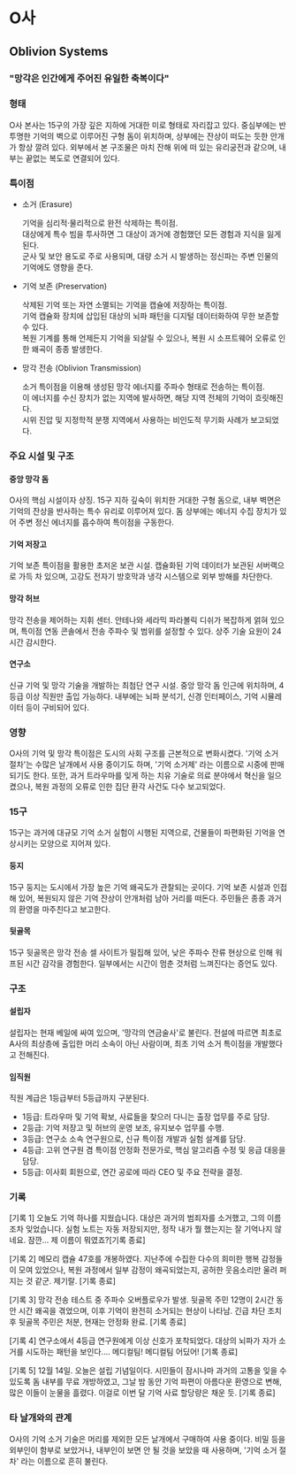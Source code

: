 # O사

## Oblivion Systems

### "망각은 인간에게 주어진 유일한 축복이다"

### 형태

O사 본사는 15구의 가장 깊은 지하에 거대한 미로 형태로 자리잡고 있다. 중심부에는 반투명한 기억의 벽으로 이루어진 구형 돔이 위치하며, 상부에는 잔상이 떠도는 듯한 안개가 항상 깔려 있다. 외부에서 본 구조물은 마치 잔해 위에 떠 있는 유리궁전과 같으며, 내부는 끝없는 복도로 연결되어 있다.

### 특이점

* 소거 (Erasure)

  기억을 심리적·물리적으로 완전 삭제하는 특이점.<br>
  대상에게 특수 빔을 투사하면 그 대상이 과거에 경험했던 모든 경험과 지식을 잃게 된다.<br>
  군사 및 보안 용도로 주로 사용되며, 대량 소거 시 발생하는 정신파는 주변 인물의 기억에도 영향을 준다.

* 기억 보존 (Preservation)

  삭제된 기억 또는 자연 소멸되는 기억을 캡슐에 저장하는 특이점.<br>
  기억 캡슐화 장치에 삽입된 대상의 뇌파 패턴을 디지털 데이터화하여 무한 보존할 수 있다.<br>
  복원 기계를 통해 언제든지 기억을 되살릴 수 있으나, 복원 시 소프트웨어 오류로 인한 왜곡이 종종 발생한다.

* 망각 전송 (Oblivion Transmission)

  소거 특이점을 이용해 생성된 망각 에너지를 주파수 형태로 전송하는 특이점.<br>
  이 에너지를 수신 장치가 없는 지역에 발사하면, 해당 지역 전체의 기억이 흐릿해진다.<br>
  시위 진압 및 지정학적 분쟁 지역에서 사용하는 비인도적 무기화 사례가 보고되었다.

### 주요 시설 및 구조

#### 중앙 망각 돔

O사의 핵심 시설이자 상징. 15구 지하 깊숙이 위치한 거대한 구형 돔으로, 내부 벽면은 기억의 잔상을 반사하는 특수 유리로 이루어져 있다. 돔 상부에는 에너지 수집 장치가 있어 주변 정신 에너지를 흡수하여 특이점을 구동한다.

#### 기억 저장고

기억 보존 특이점을 활용한 초저온 보관 시설. 캡슐화된 기억 데이터가 보관된 서버랙으로 가득 차 있으며, 고강도 전자기 방호막과 냉각 시스템으로 외부 방해를 차단한다.

#### 망각 허브

망각 전송을 제어하는 지휘 센터. 안테나와 세라믹 파라볼릭 디쉬가 복잡하게 얽혀 있으며, 특이점 연동 콘솔에서 전송 주파수 및 범위를 설정할 수 있다. 상주 기술 요원이 24시간 감시한다.

#### 연구소

신규 기억 및 망각 기술을 개발하는 최첨단 연구 시설. 중앙 망각 돔 인근에 위치하며, 4등급 이상 직원만 출입 가능하다. 내부에는 뇌파 분석기, 신경 인터페이스, 기억 시뮬레이터 등이 구비되어 있다.

### 영향

O사의 기억 및 망각 특이점은 도시의 사회 구조를 근본적으로 변화시켰다. '기억 소거 절차'는 수많은 날개에서 사용 중이기도 하며, '기억 소거제' 라는 이름으로 시중에 판매되기도 한다. 또한, 과거 트라우마를 잊게 하는 치유 기술로 의료 분야에서 혁신을 일으켰으나, 복원 과정의 오류로 인한 집단 환각 사건도 다수 보고되었다.

### 15구

15구는 과거에 대규모 기억 소거 실험이 시행된 지역으로, 건물들이 파편화된 기억을 연상시키는 모양으로 지어져 있다.

#### 둥지

15구 둥지는 도시에서 가장 높은 기억 왜곡도가 관찰되는 곳이다. 기억 보존 시설과 인접해 있어, 복원되지 않은 기억 잔상이 안개처럼 남아 거리를 떠돈다. 주민들은 종종 과거의 환영을 마주친다고 보고한다.

#### 뒷골목

15구 뒷골목은 망각 전송 셀 사이트가 밀집해 있어, 낮은 주파수 잔류 현상으로 인해 워프된 시간 감각을 경험한다. 일부에서는 시간이 멈춘 것처럼 느껴진다는 증언도 있다.

### 구조

#### 설립자

설립자는 현재 베일에 싸여 있으며, '망각의 연금술사'로 불린다. 전설에 따르면 최초로 A사의 최상층에 출입한 머리 소속이 아닌 사람이며, 최초 기억 소거 특이점을 개발했다고 전해진다.

#### 임직원

직원 계급은 1등급부터 5등급까지 구분된다.

* 1등급: 트라우마 및 기억 확보, 사료들을 찾으러 다니는 출장 업무를 주로 담당.
* 2등급: 기억 저장고 및 허브의 운영 보조, 유지보수 업무를 수행.
* 3등급: 연구소 소속 연구원으로, 신규 특이점 개발과 실험 설계를 담당.
* 4등급: 고위 연구원 겸 특이점 안정화 전문가로, 핵심 알고리즘 수정 및 응급 대응을 담당.
* 5등급: 이사회 회원으로, 연간 공로에 따라 CEO 및 주요 전략을 결정.

### 기록

[기록 1]
오늘도 기억 하나를 지웠습니다. 대상은 과거의 범죄자를 소거했고, 그의 이름조차 잊었습니다. 실험 노트는 자동 저장되지만, 정작 내가 뭘 했는지는 잘 기억나지 않네요. 잠깐... 제 이름이 뭐였죠?\[기록 종료]

[기록 2]
메모리 캡슐 47호를 개봉하였다. 지난주에 수집한 다수의 희미한 행복 감정들이 모여 있었으나, 복원 과정에서 일부 감정이 왜곡되었는지, 공허한 웃음소리만 울려 퍼지는 것 같군. 제기랄. \[기록 종료]

[기록 3]
망각 전송 테스트 중 주파수 오버플로우가 발생. 뒷골목 주민 12명이 2시간 동안 시간 왜곡을 겪었으며, 이후 기억이 완전히 소거되는 현상이 나타남. 긴급 차단 조치 후 뒷골목 주민은 처분, 현재는 안정화 완료. [기록 종료]

[기록 4]
연구소에서 4등급 연구원에게 이상 신호가 포착되었다. 대상의 뇌파가 자가 소거를 시도하는 패턴을 보인다.... 메디컬팀! 메디컬팀 어딨어! \[기록 종료]

[기록 5]
12월 14일. 오늘은 설립 기념일이다. 시민들이 잠시나마 과거의 고통을 잊을 수 있도록 돔 내부를 무료 개방하였고, 그날 밤 동안 기억 파편이 아름다운 환영으로 변해, 많은 이들이 눈물을 흘렸다. 이걸로 이번 달 기억 사료 할당량은 채운 듯. [기록 종료]

### 타 날개와의 관계

O사의 기억 소거 기술은 머리를 제외한 모든 날개에서 구매하여 사용 중이다.
비밀 등을 외부인이 함부로 보았거나, 내부인이 보면 안 될 것을 보았을 때 사용하며, '기억 소거 절차' 라는 이름으로 흔히 불린다.
